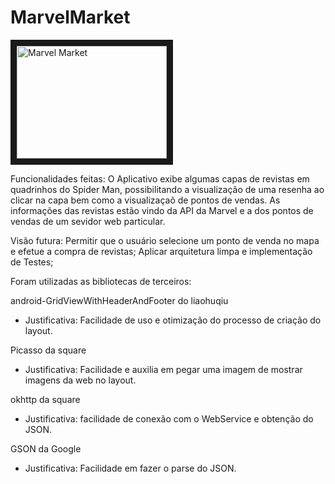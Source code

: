 # MarvelMarket

<a href="https://youtu.be/DsUfiW0M4zA" target="_blank"><img src="http://img.youtube.com/vi/DsUfiW0M4zA/0.jpg" 
alt="Marvel Market" width="240" height="180" border="10" /></a>

Funcionalidades feitas:
O Aplicativo exibe algumas capas de revistas em quadrinhos do Spider Man, possibilitando a visualização de uma resenha ao 
clicar na capa bem como a visualizaçaõ de pontos de vendas.
As informações das revistas estão vindo da API da Marvel e a dos pontos de vendas de um sevidor web particular.

Visão futura:
Permitir que o usuário selecione um ponto de venda no mapa e efetue a compra de revistas;
Aplicar arquitetura limpa e implementação de Testes;

Foram utilizadas as bibliotecas de terceiros:

android-GridViewWithHeaderAndFooter do liaohuqiu
- Justificativa:
Facilidade de uso e otimização do processo de criação do layout.

Picasso da square
- Justificativa: 
Facilidade e auxilia em pegar uma imagem de mostrar imagens da web no layout.

okhttp da square
- Justificativa: 
facilidade de conexão com o WebService e obtenção do JSON.

GSON da Google
- Justificativa: 
Facilidade em fazer o parse do JSON.





